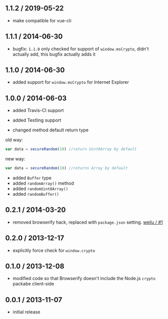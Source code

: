 1.1.2 / 2019-05-22
------------------
* make compatible for vue-cli

1.1.1 / 2014-06-30
------------------
* bugfix: `1.1.0` only checked for support of `window.msCrypto`, didn't actually add, this bugfix actually adds it

1.1.0 / 2014-06-30
------------------
* added support for `window.msCrypto` for Internet Explorer

1.0.0 / 2014-06-03
------------------
* added Travis-CI support
* added Testling support

* changed method default return type

old way:

```js
var data = secureRandom(10) //return Uint8Array by default
```

new way:

```js
var data = secureRandom(10) //returns Array by default
```

* added `Buffer` type
* added `randomArray()` method
* added `randomUint8Array()`
* added `randomBuffer()`

0.2.1 / 2014-03-20
------------------
* removed browserify hack, replaced with `package.json` setting. [weilu / #1](https://github.com/jprichardson/secure-random/pull/1)

0.2.0 / 2013-12-17
------------------
* explicitly force check for `window.crypto`

0.1.0 / 2013-12-08
------------------
* modified code so that Browserify doesn't include the Node.js `crypto` packabe client-side

0.0.1 / 2013-11-07
------------------
* initial release